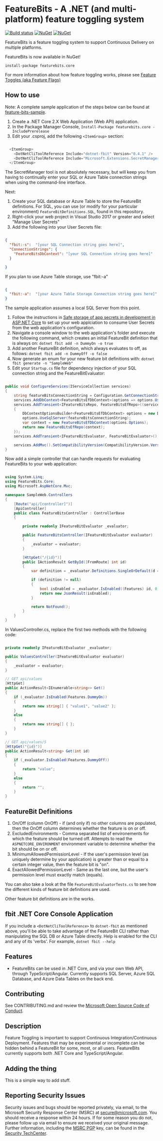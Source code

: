 # FeatureBits - A .NET (and multi-platform) feature toggling system

[![Build status](https://ci.appveyor.com/api/projects/status/hykv6phe9u4kljc5/branch/master?svg=true)](https://ci.appveyor.com/project/dseelinger/featurebits/branch/master)
[![NuGet](https://img.shields.io/nuget/v/FeatureBits.Core.svg)](https://www.nuget.org/packages/FeatureBits.Core/)
[![NuGet](https://img.shields.io/nuget/dt/FeatureBits.Core.svg)](https://www.nuget.org/packages/FeatureBits.Core/)

FeatureBits is a feature toggling system to support Continuous Delivery on multiple platforms.

FeatureBits is now available in NuGet!

```install-package featurebits.core```

For more information about how feature toggling works, please see [Feature Toggles (aka Feature Flags)](https://www.martinfowler.com/articles/feature-toggles.html)

## How to use

Note: A complete sample application of the steps below can be found at [feature-bits-sample](https://github.com/dseelinger/feature-bits-sample).

1) Create a .NET Core 2.X Web Application (Web API) application.
1) In the Package Manager Console,  ```Install-Package featurebits.core -IncludePrerelease```
1) Edit your .csproj, add the following ```<ItemGroup>``` section:

```csharp

  <ItemGroup>
    <DotNetCliToolReference Include="dotnet-fbit" Version="0.4.1" />
    <DotNetCliToolReference Include="Microsoft.Extensions.SecretManager.Tools" Version="*" />
  </ItemGroup>

```

The SecretManager tool is not absolutely necessary, but will keep you from having to continually enter your SQL or Azure Table connection strings when using the command-line interface.

Next:

1) Create your SQL database or Azure Table to store the FeatureBit definitions. For SQL, you can use (or modify for your particular environment) ```FeatureBitDefinitions.SQL```, found in this repository.
1) Right-click your web project in Visual Studio 2017 or greater and select "Manage User Secrets"
1) Add the following into your User Secrets file:

```JSON

{
  "fbit:-s":  "[your SQL Connection string goes here]",
  "ConnectionStrings": {
    "FeatureBitsDbContext": "[your SQL Connection string goes here]"
  }

}

```

If you plan to use Azure Table storage, use "fbit:-a"

```JSON

{
  "fbit:-a":  "[your Azure Table Storage Connection string goes here]"
}

```

The sample application assumes a local SQL Server from this point.

1) Follow the instructions in [Safe storage of app secrets in development in ASP.NET Core](https://docs.microsoft.com/en-us/aspnet/core/security/app-secrets) to set up your web applciation to consume User Secrets from the web application's configuration.
1) Navigate a console window to the web application's folder and execute the following command, which creates an initial FeatureBit definition that is always on: `dotnet fbit add -n DummyOn -o true`
1) Add another FeatureBit definition, which always evaluates to off, as follows: `dotnet fbit add -n DummyOff -o false`
1) Now generate an enum for your new feature bit definitions with: `dotnet fbit generate -n "SampleWeb"`
1) Edit your `Startup.cs` file for dependency injection of your SQL connection string and the FeatureBitEvaluator:

```csharp

public void ConfigureServices(IServiceCollection services)
{
    string featureBitsConnectionString = Configuration.GetConnectionString("FeatureBitsDbContext");
    services.AddDbContext<FeatureBitsEfDbContext>(options => options.UseSqlServer(featureBitsConnectionString));
    services.AddTransient<IFeatureBitsRepo, FeatureBitsEfRepo>((serviceProvider) =>
    {
        DbContextOptionsBuilder<FeatureBitsEfDbContext> options = new DbContextOptionsBuilder<FeatureBitsEfDbContext>();
        options.UseSqlServer(featureBitsConnectionString);
        var context = new FeatureBitsEfDbContext(options.Options);
        return new FeatureBitsEfRepo(context);
    });
    services.AddTransient<IFeatureBitEvaluator, FeatureBitEvaluator>();

    services.AddMvc().SetCompatibilityVersion(CompatibilityVersion.Version_2_1);
}

```

Now add a simple controller that can handle requests for evaluating FeatureBits to your web application:

```csharp

using System.Linq;
using FeatureBits.Core;
using Microsoft.AspNetCore.Mvc;

namespace SampleWeb.Controllers
{
    [Route("api/[controller]")]
    [ApiController]
    public class FeatureBitsController : ControllerBase
    {

        private readonly IFeatureBitEvaluator _evaluator;

        public FeatureBitsController(IFeatureBitEvaluator evaluator)
        {
            _evaluator = evaluator;
        }

        [HttpGet("/{id}")]
        public IActionResult GetById([FromRoute] int id)
        {
            var definition = _evaluator.Definitions.SingleOrDefault(d => d.Id == id);

            if (definition != null)
            {
                bool isEnabled = _evaluator.IsEnabled((Features) id, 0);
                return new JsonResult(isEnabled);
            }

            return NotFound();
        }
    }
}

```

In ValuesController.cs, replace the first two methods with the following code:

```csharp

private readonly IFeatureBitEvaluator _evaluator;

public ValuesController(IFeatureBitEvaluator evaluator)
{
    _evaluator = evaluator;
}

// GET api/values
[HttpGet]
public ActionResult<IEnumerable<string>> Get()
{
    if (_evaluator.IsEnabled(Features.DummyOn))
    {
        return new string[] { "value1", "value2" };
    }
    else
    {
        return new string[] { };
    }
}

// GET api/values/5
[HttpGet("{id}")]
public ActionResult<string> Get(int id)
{
    if (_evaluator.IsEnabled(Features.DummyOff))
    {
        return "value";
    }
    else
    {
        return "";
    }
}

```

## FeatureBit Definitions

1) On/Off (column OnOff) - if (and only if) no other columns are populated, then the OnOff column determines whether the feature is on or off.
2) ExcludedEnvironments - Comma separated list of environements for which the feature should be turned off. Attempts to read the `ASPNETCORE_ENVIRONMENT` environment variable to determine whether the bit should be on or off.
3) MinimumAllowedPermissionLevel - If the user's permission level (as uniquely determine by your application) is greater than or equal to a certain integer value, then the feature bit is "on".
4) ExactAllowedPermissionLevel - Same as the last one, but the user's permission level must exactly match (equals).

You can also take a look at the file `FeatureBitEvaluatorTests.cs` to see how the different kinds of feature bit definitions are used.

Other feature bit definitions are in the works.

## fbit .NET Core Console Application

If you include a `<DotNetCliToolReference>` to `dotnet-fbit` as mentioned above, you'll be able to take advantage of the FeatureBit CLI rather than manipulating the SQL DB or Azure Table directly. Help is enabled for the CLI and any of its 'verbs'. For example, `dotnet fbit --help`


## Features

* FeatureBits can be used in .NET Core, and via your own Web API, through TypeScript/Angular. Currently supports SQL Server, Azure SQL Database, and Azure Data Tables on the back end.

## Contributing

See CONTRIBUTING.md and review the [Microsoft Open Source Code of Conduct](https://opensource.microsoft.com/codeofconduct/).

## Description

Feature Toggling is important to support Continuous Integration/Continuous Deployment. Features that may be experimental or incomplete can be hidden behind a FeatureBit for some, most, or all users. FeatureBits currently supports both .NET Core and TypeScript/Angular.

## Adding the thing

This is a simple way to add stuff.

## Reporting Security Issues

Security issues and bugs should be reported privately, via email, to the Microsoft Security
Response Center (MSRC) at [secure@microsoft.com](mailto:secure@microsoft.com). You should
receive a response within 24 hours. If for some reason you do not, please follow up via
email to ensure we received your original message. Further information, including the
[MSRC PGP](https://technet.microsoft.com/en-us/security/dn606155) key, can be found in
the [Security TechCenter](https://technet.microsoft.com/en-us/security/default).
